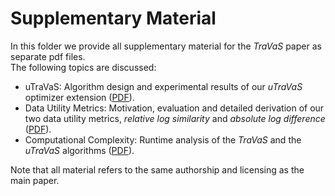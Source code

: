 # Supplementary Material

In this folder we provide all supplementary material for the *TraVaS* paper as separate pdf files.  
The following topics are discussed:

* uTraVaS: Algorithm design and experimental results of our *uTraVaS* optimizer extension ([PDF](uTravas.pdf)).
* Data Utility Metrics: Motivation, evaluation and detailed derivation of our two data utility metrics, *relative log similarity* and *absolute log difference* ([PDF](metrics.pdf)).
* Computational Complexity: Runtime analysis of the *TraVaS* and the *uTraVaS* algorithms ([PDF](complexity.pdf)).

Note that all material refers to the same authorship and licensing as the main paper.